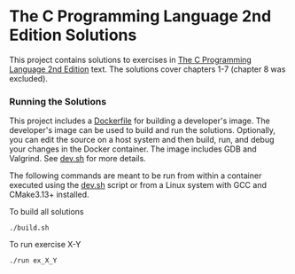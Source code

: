 # The C Programming Language 2nd Edition Solutions

This project contains solutions to exercises in [The C Programming Language
2nd Edition](https://en.wikipedia.org/wiki/The_C_Programming_Language) text.
The solutions cover chapters 1-7 (chapter 8 was excluded).

### Running the Solutions

This project includes a [Dockerfile](Dockerfile) for building a developer's
image. The developer's image can be used to build and run the solutions.
Optionally, you can edit the source on a host system and then build, run, and
debug your changes in the Docker container. The image includes GDB and
Valgrind. See [dev.sh](scripts/dev.sh) for more details.

The following commands are meant to be run from within a container executed
using the [dev.sh](scripts/dev.sh) script or from a Linux system with GCC
and CMake3.13+ installed.

To build all solutions

```
./build.sh
```

To run exercise X-Y

```
./run ex_X_Y
```
